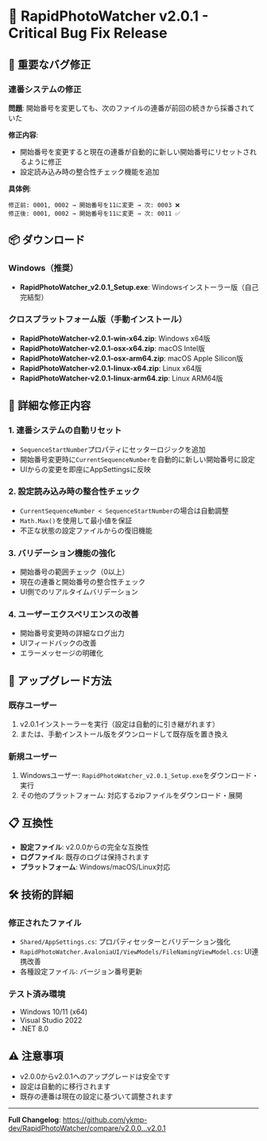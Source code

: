 # 🐛 RapidPhotoWatcher v2.0.1 - Critical Bug Fix Release

## 🚨 重要なバグ修正

### 連番システムの修正
**問題**: 開始番号を変更しても、次のファイルの連番が前回の続きから採番されていた

**修正内容**: 
- 開始番号を変更すると現在の連番が自動的に新しい開始番号にリセットされるように修正
- 設定読み込み時の整合性チェック機能を追加

**具体例**:
```
修正前: 0001, 0002 → 開始番号を11に変更 → 次: 0003 ❌
修正後: 0001, 0002 → 開始番号を11に変更 → 次: 0011 ✅
```

## 📦 ダウンロード

### Windows（推奨）
- **RapidPhotoWatcher_v2.0.1_Setup.exe**: Windowsインストーラー版（自己完結型）

### クロスプラットフォーム版（手動インストール）
- **RapidPhotoWatcher-v2.0.1-win-x64.zip**: Windows x64版
- **RapidPhotoWatcher-v2.0.1-osx-x64.zip**: macOS Intel版
- **RapidPhotoWatcher-v2.0.1-osx-arm64.zip**: macOS Apple Silicon版
- **RapidPhotoWatcher-v2.0.1-linux-x64.zip**: Linux x64版
- **RapidPhotoWatcher-v2.0.1-linux-arm64.zip**: Linux ARM64版

## 🔧 詳細な修正内容

### 1. 連番システムの自動リセット
- `SequenceStartNumber`プロパティにセッターロジックを追加
- 開始番号変更時に`CurrentSequenceNumber`を自動的に新しい開始番号に設定
- UIからの変更を即座にAppSettingsに反映

### 2. 設定読み込み時の整合性チェック
- `CurrentSequenceNumber < SequenceStartNumber`の場合は自動調整
- `Math.Max()`を使用して最小値を保証
- 不正な状態の設定ファイルからの復旧機能

### 3. バリデーション機能の強化
- 開始番号の範囲チェック（0以上）
- 現在の連番と開始番号の整合性チェック
- UI側でのリアルタイムバリデーション

### 4. ユーザーエクスペリエンスの改善
- 開始番号変更時の詳細なログ出力
- UIフィードバックの改善
- エラーメッセージの明確化

## 🚀 アップグレード方法

### 既存ユーザー
1. v2.0.1インストーラーを実行（設定は自動的に引き継がれます）
2. または、手動インストール版をダウンロードして既存版を置き換え

### 新規ユーザー
1. Windowsユーザー: `RapidPhotoWatcher_v2.0.1_Setup.exe`をダウンロード・実行
2. その他のプラットフォーム: 対応するzipファイルをダウンロード・展開

## 📋 互換性

- **設定ファイル**: v2.0.0からの完全な互換性
- **ログファイル**: 既存のログは保持されます
- **プラットフォーム**: Windows/macOS/Linux対応

## 🛠️ 技術的詳細

### 修正されたファイル
- `Shared/AppSettings.cs`: プロパティセッターとバリデーション強化
- `RapidPhotoWatcher.AvaloniaUI/ViewModels/FileNamingViewModel.cs`: UI連携改善
- 各種設定ファイル: バージョン番号更新

### テスト済み環境
- Windows 10/11 (x64)
- Visual Studio 2022
- .NET 8.0

## ⚠️ 注意事項

- v2.0.0からv2.0.1へのアップグレードは安全です
- 設定は自動的に移行されます
- 既存の連番は現在の設定に基づいて調整されます

---

**Full Changelog**: https://github.com/ykmp-dev/RapidPhotoWatcher/compare/v2.0.0...v2.0.1